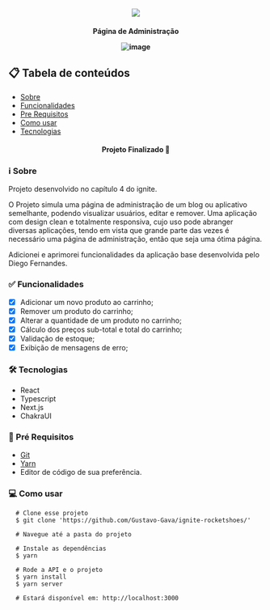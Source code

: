 <h1 align="center" >
  <img src="https://user-images.githubusercontent.com/77810817/158444130-aaf7fed9-9a33-4f84-bf59-d04261e18052.png" />
</h1>

<h4 align="center"/> Página de Administração </p>

![image](https://user-images.githubusercontent.com/77810817/158444237-38c436da-ef60-47fa-aa4e-88e91c159e96.png)


## 📋 Tabela de conteúdos

<!--ts-->

* [Sobre](#sobre)
* [Funcionalidades](#funcionalidades)
* [Pre Requisitos](#requisitos)
* [Como usar](#como-usar)
* [Tecnologias](#tecnologias)

<!--te-->

<h4 align="center">
  Projeto Finalizado 🚀  
</h4>

<h3 id="sobre">ℹ Sobre </h3>

Projeto desenvolvido no capítulo 4 do ignite.

O Projeto simula uma página de administração de um blog ou aplicativo semelhante, podendo visualizar usuários, editar e remover.
Uma aplicação com design clean e totalmente responsiva, cujo uso pode abranger diversas aplicações, tendo em vista que grande parte das vezes é necessário uma página de administração, então que seja uma ótima página.

Adicionei e aprimorei funcionalidades da aplicação base desenvolvida pelo Diego Fernandes.

<h3 id="funcionalidades"> ✅ Funcionalidades </h3>
 
- [x] Adicionar um novo produto ao carrinho;
- [x] Remover um produto do carrinho;
- [x] Alterar a quantidade de um produto no carrinho;
- [x] Cálculo dos preços sub-total e total do carrinho;
- [x] Validação de estoque;
- [x] Exibição de mensagens de erro;

<h3 id="tecnologias"> 🛠 Tecnologias </h3>

* React
* Typescript
* Next.js
* ChakraUI

<h3 id="requisitos">🔧 Pré Requisitos</h3> 

 * [Git](https://git-scm.com)
 * [Yarn](https://yarnpkg.com)
 * Editor de código de sua preferência.

<h3 id="como-usar">💻 Como usar</h3> 

```
  # Clone esse projeto 
  $ git clone 'https://github.com/Gustavo-Gava/ignite-rocketshoes/'
  
  # Navegue até a pasta do projeto
  
  # Instale as dependências
  $ yarn
  
  # Rode a API e o projeto
  $ yarn install
  $ yarn server

  # Estará disponível em: http://localhost:3000
```
